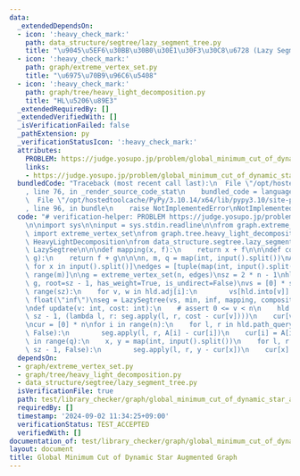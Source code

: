 ```yaml
---
data:
  _extendedDependsOn:
  - icon: ':heavy_check_mark:'
    path: data_structure/segtree/lazy_segment_tree.py
    title: "\u9045\u5EF6\u30BB\u30B0\u30E1\u30F3\u30C8\u6728 (Lazy Segment Tree)"
  - icon: ':heavy_check_mark:'
    path: graph/extreme_vertex_set.py
    title: "\u6975\u70B9\u96C6\u5408"
  - icon: ':heavy_check_mark:'
    path: graph/tree/heavy_light_decomposition.py
    title: "HL\u5206\u89E3"
  _extendedRequiredBy: []
  _extendedVerifiedWith: []
  _isVerificationFailed: false
  _pathExtension: py
  _verificationStatusIcon: ':heavy_check_mark:'
  attributes:
    PROBLEM: https://judge.yosupo.jp/problem/global_minimum_cut_of_dynamic_star_augmented_graph
    links:
    - https://judge.yosupo.jp/problem/global_minimum_cut_of_dynamic_star_augmented_graph
  bundledCode: "Traceback (most recent call last):\n  File \"/opt/hostedtoolcache/PyPy/3.10.14/x64/lib/pypy3.10/site-packages/onlinejudge_verify/documentation/build.py\"\
    , line 76, in _render_source_code_stat\n    bundled_code = language.bundle(\n\
    \  File \"/opt/hostedtoolcache/PyPy/3.10.14/x64/lib/pypy3.10/site-packages/onlinejudge_verify/languages/python.py\"\
    , line 96, in bundle\n    raise NotImplementedError\nNotImplementedError\n"
  code: "# verification-helper: PROBLEM https://judge.yosupo.jp/problem/global_minimum_cut_of_dynamic_star_augmented_graph\n\
    \n\nimport sys\n\ninput = sys.stdin.readline\n\nfrom graph.extreme_vertex_set\
    \ import extreme_vertex_set\nfrom graph.tree.heavy_light_decomposition import\
    \ HeavyLightDecomposition\nfrom data_structure.segtree.lazy_segment_tree import\
    \ LazySegtree\n\n\ndef mapping(x, f):\n    return x + f\n\n\ndef composition(f,\
    \ g):\n    return f + g\n\n\nn, m, q = map(int, input().split())\nA = [int(x)\
    \ for x in input().split()]\nedges = [tuple(map(int, input().split())) for _ in\
    \ range(m)]\n\ng = extreme_vertex_set(n, edges)\nsz = 2 * n - 1\nhld = HeavyLightDecomposition(sz,\
    \ g, root=sz - 1, has_weight=True, is_undirect=False)\nvs = [0] * sz\nfor i in\
    \ range(sz):\n    for v, w in hld.adj[i]:\n        vs[hld.into[v]] = w\ninf =\
    \ float(\"inf\")\nseg = LazySegtree(vs, min, inf, mapping, composition, 0)\n\n\
    \ndef update(v: int, cost: int):\n    # assert 0 <= v < n\n    hld.path_query(v,\
    \ sz - 1, (lambda l, r: seg.apply(l, r, cost - cur[v])))\n    cur[v] = cost\n\n\
    \ncur = [0] * n\nfor i in range(n):\n    for l, r in hld.path_query(i, sz - 1,\
    \ False):\n        seg.apply(l, r, A[i] - cur[i])\n    cur[i] = A[i]\n\nfor _\
    \ in range(q):\n    x, y = map(int, input().split())\n    for l, r in hld.path_query(x,\
    \ sz - 1, False):\n        seg.apply(l, r, y - cur[x])\n    cur[x] = y\n    print(seg.all_prod())\n"
  dependsOn:
  - graph/extreme_vertex_set.py
  - graph/tree/heavy_light_decomposition.py
  - data_structure/segtree/lazy_segment_tree.py
  isVerificationFile: true
  path: test/library_checker/graph/global_minimum_cut_of_dynamic_star_augmented_graph.test.py
  requiredBy: []
  timestamp: '2024-09-02 11:34:25+09:00'
  verificationStatus: TEST_ACCEPTED
  verifiedWith: []
documentation_of: test/library_checker/graph/global_minimum_cut_of_dynamic_star_augmented_graph.test.py
layout: document
title: Global Minimum Cut of Dynamic Star Augmented Graph
---
```


